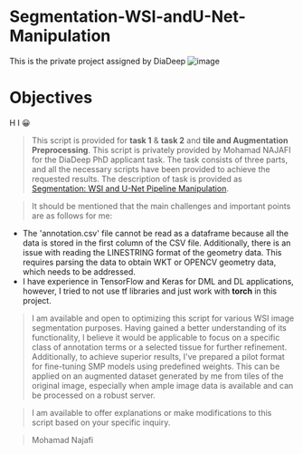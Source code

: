 # Segmentation-WSI-andU-Net-Manipulation
This is the private project assigned by DiaDeep
![image](https://github.com/Moh-najafi/Segmentation-WSI-andU-Net-Manipulation/assets/93668623/89ce8021-4393-41d1-aadb-f00beb45fec7)
# Objectives

H I 😀

>This script is provided for **task 1** & **task 2** and **tile and Augmentation Preprocessing**.
>This script is privately provided by Mohamad NAJAFI for the DiaDeep PhD applicant task. The task consists of three parts, and all the necessary scripts have been provided to achieve the requested results.
The description of task is provided as [Segmentation: WSI and U-Net Pipeline Manipulation](https://informationsharing.notion.siteSegmentation-WSI-and-U-Net-Pipeline-Manipulation-82a91afd8c24478f8be89c61bd04ba85).

> It should be mentioned that the main challenges and important points are as follows for me:

- The 'annotation.csv' file cannot be read as a dataframe because all the data is stored in the first column of the CSV file. Additionally, there is an issue with reading the LINESTRING format of the geometry data. This requires parsing the data to obtain WKT or OPENCV geometry data, which needs to be addressed.
- I have experience in TensorFlow and Keras for DML and DL applications, however, I tried to not use tf libraries and just work with **torch** in this project.


> I am available and open to optimizing this script for various WSI image segmentation purposes. Having gained a better understanding of its functionality, I believe it would be applicable to focus on a specific class of annotation terms or a selected tissue for further refinement. Additionally, to achieve superior results, I've prepared a pilot format for fine-tuning SMP models using predefined weights. This can be applied on an augmented dataset generated by me from tiles of the original image, especially when ample image data is available and can be processed on a robust server.


> I am available to offer explanations or make modifications to this script based on your specific inquiry.

> Mohamad Najafi
